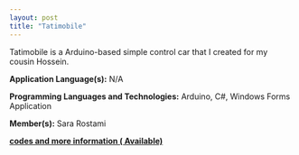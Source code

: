 ```yaml
---
layout: post
title: "Tatimobile"
---
```


Tatimobile is a Arduino-based simple control car that I created for my cousin Hossein.

**Application Language(s):** N/A

**Programming Languages and Technologies:** Arduino, C#, Windows Forms Application

**Member(s):** Sara Rostami

**[codes and more information ( Available)](https://github.com/SaraRostami/Toy_Projects/blob/main/Tatimobile/tatimobile.JPG)**